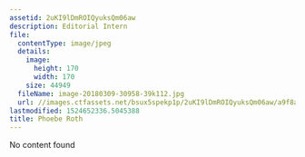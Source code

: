 ```yaml
---
assetid: 2uKI9lDmROIQyuksQm06aw
description: Editorial Intern
file:
  contentType: image/jpeg
  details:
    image:
      height: 170
      width: 170
    size: 44949
  fileName: image-20180309-30958-39k112.jpg
  url: //images.ctfassets.net/bsux5spekp1p/2uKI9lDmROIQyuksQm06aw/a9f8a01b37fc47cd12216ba6174b05fe/image-20180309-30958-39k112.jpg
lastmodified: 1524652336.5045388
title: Phoebe Roth
---
```

No content found